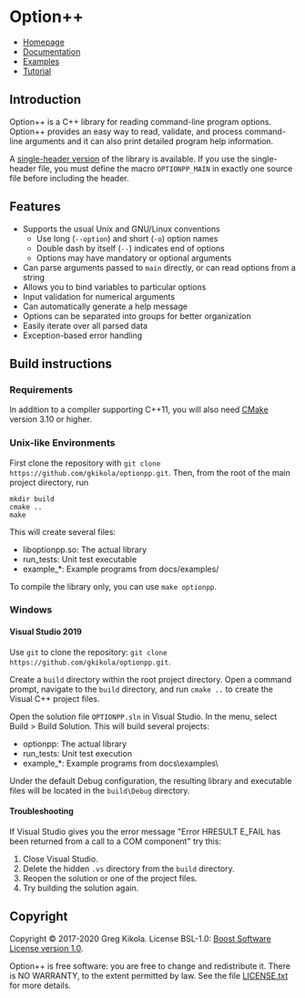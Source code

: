 # Option++

- [Homepage](https://www.gregkikola.com/projects/optionpp/)
- [Documentation](https://www.gregkikola.com/projects/optionpp/docs/)
- [Examples](https://www.gregkikola.com/projects/optionpp/docs/example_programs.html)
- [Tutorial](https://www.gregkikola.com/projects/optionpp/docs/start.html)

## Introduction

Option++ is a C++ library for reading command-line program
options. Option++ provides an easy way to read, validate, and process
command-line arguments and it can also print detailed program help
information.

A [single-header version](single_header/optionpp/optionpp.hpp) of the
library is available. If you use the single-header file, you must
define the macro `OPTIONPP_MAIN` in exactly one source file before
including the header.


## Features

- Supports the usual Unix and GNU/Linux conventions
  - Use long (`--option`) and short (`-o`) option names
  - Double dash by itself (`--`) indicates end of options
  - Options may have mandatory or optional arguments
- Can parse arguments passed to `main` directly, or can read options
  from a string
- Allows you to bind variables to particular options
- Input validation for numerical arguments
- Can automatically generate a help message
- Options can be separated into groups for better organization
- Easily iterate over all parsed data
- Exception-based error handling


## Build instructions

### Requirements

In addition to a compiler supporting C++11, you will also need
[CMake](https://cmake.org/) version 3.10 or higher.


### Unix-like Environments

First clone the repository with `git clone
https://github.com/gkikola/optionpp.git`. Then, from the root of the
main project directory, run

```
mkdir build
cmake ..
make
```

This will create several files:

- liboptionpp.so: The actual library
- run_tests: Unit test executable
- example_*: Example programs from docs/examples/

To compile the library only, you can use `make optionpp`.


### Windows

#### Visual Studio 2019

Use `git` to clone the repository:
`git clone https://github.com/gkikola/optionpp.git`.

Create a `build` directory within the root project directory. Open a
command prompt, navigate to the `build` directory, and run `cmake ..`
to create the Visual C++ project files.

Open the solution file `OPTIONPP.sln` in Visual Studio. In the menu,
select Build > Build Solution. This will build several projects:

- optionpp: The actual library
- run_tests: Unit test execution
- example_*: Example programs from docs\examples\

Under the default Debug configuration, the resulting library and
executable files will be located in the `build\Debug` directory.

#### Troubleshooting

If Visual Studio gives you the error message "Error HRESULT E_FAIL has
been returned from a call to a COM component" try this:
1. Close Visual Studio.
2. Delete the hidden `.vs` directory from the `build` directory.
3. Reopen the solution or one of the project files.
4. Try building the solution again.


## Copyright

Copyright &copy; 2017-2020 Greg Kikola. License BSL-1.0: [Boost
Software License version 1.0](https://www.boost.org/LICENSE_1_0.txt).

Option++ is free software: you are free to change and redistribute it.
There is NO WARRANTY, to the extent permitted by law. See the file
[LICENSE.txt](LICENSE.txt) for more details.
